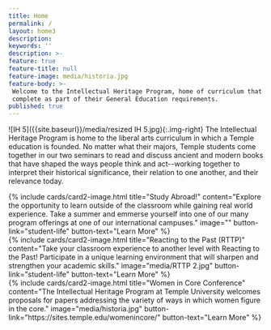 ```yaml
---
title: Home
permalink: /
layout: home3
description:
keywords: ''
description: >-
feature: true
feature-title: null
feature-image: media/historia.jpg
feature-body: >-
 Welcome to the Intellectual Heritage Program, home of curriculum that all Temple undergraduates
 complete as part of their General Education requirements.
published: true
---
```

![IH 5]({{site.baseurl}}/media/resized IH 5.jpg){:.img-right}
The Intellectual Heritage Program is home to the liberal arts curriculum in which a Temple education is founded. No matter what their majors, Temple students come together in our two seminars to read and discuss ancient and modern books that have shaped the ways people think and act--working together to interpret their historical significance, their relation to one another, and their relevance today.

<div class="row row-wide">
  <div class="col m12 l4">{% include cards/card2-image.html
    title="Study Abroad!"
    content="Explore the opportunity to learn outside of the classroom while gaining real world experience. Take a summer and emmerse yourself into one of our many program offerings at one of our international campuses."
    image=""
    button-link="student-life"
    button-text="Learn More" %}
  </div>
  <div class="row row-wide">
    <div class="col m12 l4">{% include cards/card2-image.html
      title="Reacting to the Past (RTTP)"
      content="Take your classroom experience to another level with Reacting to the Past! Participate in a unique learning environment that will sharpen and strengthen your academic skills."
      image="media/RTTP 2.jpg"
      button-link="student-life"
      button-text="Learn More" %}
    </div>
    <div class="row row-wide">
      <div class="col m12 l4">{% include cards/card2-image.html
        title="Women in Core Conference"
        content="The Intellectual Heritage Program at Temple University welcomes proposals for papers addressing the variety of ways in which women figure in the core."
        image="media/historia.jpg"
        button-link="https://sites.temple.edu/womenincore/"
        button-text="Learn More" %}
      </div>
</div>
